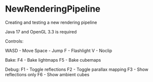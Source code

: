 # NewRenderingPipeline
Creating and testing a new rendering pipeline

Java 17 and OpenGL 3.3 is required

Controls:

WASD - Move
Space - Jump
F - Flashlight
V - Noclip

Bake:
F4 - Bake lightmaps
F5 - Bake cubemaps

Debug:
F1 - Toggle reflections
F2 - Toggle parallax mapping
F3 - Show reflections only
F6 - Show ambient cubes